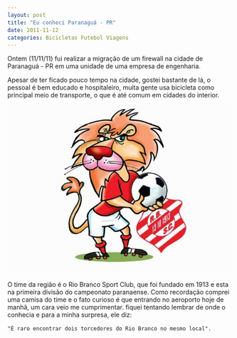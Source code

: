```yaml
---
layout: post
title: "Eu conheci Paranaguá - PR"
date: 2011-11-12
categories: Bicicletas Futebol Viagens
---
```


Ontem (11/11/11) fui realizar a migração de um firewall na cidade de
Paranaguá - PR em uma unidade de uma empresa de engenharia.

Apesar de ter ficado pouco tempo na cidade, gostei bastante de lá, o
pessoal é bem educado e hospitaleiro, muita gente usa bicicleta como
principal meio de transporte, o que é até comum em cidades do interior.

![image0](/assets/img/leao2.jpg)

O time da região é o Rio Branco Sport Club, que foi fundado em 1913 e
esta na primeira divisão do campeonato paranaense. Como recordação
comprei uma camisa do time e o fato curioso é que entrando no aeroporto
hoje de manhã, um cara veio me cumprimentar. fiquei tentando lembrar de
onde o conhecia e para a minha surpresa, ele diz:

    "É raro encontrar dois torcedores do Rio Branco no mesmo local".
